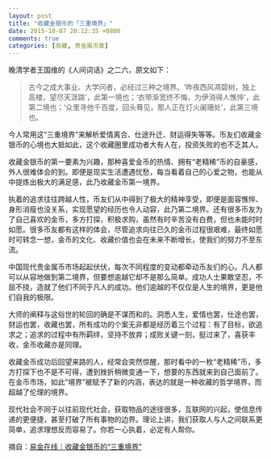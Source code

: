 ```yaml
---
layout: post
title: "收藏金银币的「三重境界」"
date: 2015-10-07 20:12:35 +0800
comments: true
categories: [收藏, 贵金属币章]
---
```

晚清学者王国维的《人间词话》之二六，原文如下：

> 古今之成大事业、大学问者，必经过三种之境界。‘昨夜西风凋碧树，独上高楼，望尽天涯路’，此第一境也；‘衣带渐宽终不悔，为伊消得人憔悴’，此第二境也；‘众里寻他千百度，回头蓦见，那人正在灯火阑珊处’，此第三境也。

今人常用这“三重境界”来解析爱情离合、仕途升迁、财运得失等等。币友们收藏金银币的心境也大抵如此，这个收藏圈里成功者大有人在，投资失败的也不乏其人。

收藏金银币的第一要素为兴趣，那种喜爱金币的热情、拥有“老精稀”币的自豪感，外人很难体会的到。即便是现实生活遭遇忧愁，每当看着自己的心爱之物，也能从中提炼出极大的满足感，此乃收藏金币第一境界。

执着的追求往往跨越人性，币友们从中得到了极大的精神享受，即便是面容憔悴、身形消瘦也没关系，实现愿望的经历也令人动容，此乃第二境界。还有很多币友为了自己喜欢的金币，多方打探，积极求购，虽然有时辛苦没有白费，但也未能时时如愿。很多币友都有这样的体会，尽管追求向往已久的金币过程很艰难，最终如愿时可转念一想，金币的文化、收藏价值也会在未来不断增长，使我们的努力不至东流。

中国现代贵金属币市场起起伏伏，每次不同程度的变动都牵动币友们的心。凡人都可以从容地做到第二境界，但要想逾越它却不是那么简单。成功人士果敢坚忍，不屈不挠，造就了他们不同于凡人的成功。他们逾越的不仅仅是人生的境界，更是他们自我的极限。

大师的阐释与这俗世的轮回的确是不谋而和的。洞悉人生，爱情也罢，仕途也罢，财运也罢，收藏也罢，所有成功的个案无非都是经历着三个过程：有了目标，欲追求之；追求的过程中有所羁绊，坚持不放弃；成败关键一刻，挺过来了，喜获丰收，金币收藏亦是同理。

收藏金币成功后回望来路的人，经常会突然惊醒，那时看中的一枚“老精稀”币，多方打探下也不是不可得，遭到挫折稍微变通一下，想要的东西就来到自己面前了。在金币市场，如此“境界”被赋予了新的内涵，表达的就是一种收藏的哲学境界，而超越了伦理的境界。

现代社会不同于以往前现代社会，获取物品的途径很多，互联网的兴起，使信息传递的更便捷，甚至打破了所有事物的边界。理论上讲，我们获取人与人之间联系更简单，追求理想反而容易了。你若一心执着，必定有人帮你。

摘自：[易金在线｜收藏金银币的“三重境界”](http://www.yjzx.com:800/Bbs/forum.php?mod=viewthread&tid=188&extra=page%3D4)